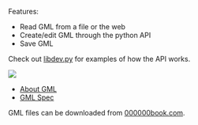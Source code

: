 Features:

* Read GML from a file or the web
* Create/edit GML through the python API
* Save GML

Check out [libdev.py](https://github.com/kgn/pygml/blob/master/libdev.py) for examples of how the API works.

![](https://github.com/kgn/pygml/raw/master/gml-file.png)

* [About GML](http://fffff.at/gml-week-graffiti-markup-language)
* [GML Spec](http://fffff.at/gml)

GML files can be downloaded from [000000book.com](http://000000book.com).